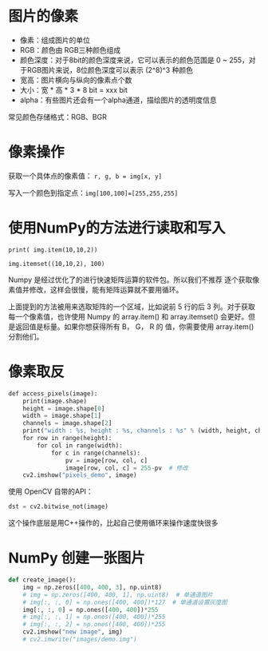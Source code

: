 # 图片的像素

- 像素：组成图片的单位
- RGB：颜色由 RGB三种颜色组成
- 颜色深度：对于8bit的颜色深度来说，它可以表示的颜色范围是 0 ~ 255，对于RGB图片来说，8位颜色深度可以表示 (2^8)^3 种颜色
- 宽高：图片横向与纵向的像素点个数
- 大小：宽 * 高 * 3 * 8 bit = xxx bit
- alpha：有些图片还会有一个alpha通道，描绘图片的透明度信息

常见颜色存储格式：RGB、BGR

# 像素操作

获取一个具体点的像素值： `r, g, b = img[x, y]`

写入一个颜色到指定点：`img[100,100]=[255,255,255]`

# 使用NumPy的方法进行读取和写入

`print( img.item(10,10,2))`

`img.itemset((10,10,2), 100)`

Numpy 是经过优化了的进行快速矩阵运算的软件包。所以我们不推荐
逐个获取像素值并修改，这样会很慢，能有矩阵运算就不要用循环。 

上面提到的方法被用来选取矩阵的一个区域，比如说前 5 行的后 3
列。对于获取每一个像素值，也许使用 Numpy 的 array.item() 和 array.itemset() 会更好。但是返回值是标量。如果你想获得所有 B， G， R 的
值，你需要使用 array.item() 分割他们。

# 像素取反

```python
def access_pixels(image):
    print(image.shape)
    height = image.shape[0]
    width = image.shape[1]
    channels = image.shape[2]
    print("width : %s, height : %s, channels : %s" % (width, height, channels))
    for row in range(height):
        for col in range(width):
            for c in range(channels):
                pv = image[row, col, c]
                image[row, col, c] = 255-pv  # 修改
    cv2.imshow("pixels_demo", image) 
```

使用 OpenCV 自带的API：
```python
dst = cv2.bitwise_not(image)
```
这个操作底层是用C++操作的，比起自己使用循环来操作速度快很多

# NumPy 创建一张图片

```python
def create_image():
    img = np.zeros([400, 400, 3], np.uint8)
    # img = np.zeros([400, 400, 1], np.uint8)  # 单通道图片
    # img[:, :, 0] = np.ones([400, 400])*127  # 单通道设置灰度图
    img[:, :, 0] = np.ones([400, 400])*255
    # img[:, :, 1] = np.ones([400, 400])*255
    # img[:, :, 2] = np.ones([400, 400])*255
    cv2.imshow("new image", img)
    # cv2.imwrite("images/demo.img")
```